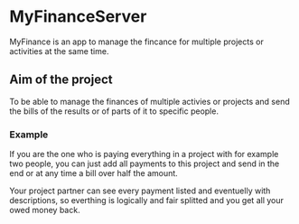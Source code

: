# MyFinanceServer
MyFinance is an app to manage the fincance for multiple projects or activities at the same time.

## Aim of the project
To be able to manage the finances of multiple activies or projects and send the bills of the results or of parts of it to specific people.

### Example
If you are the one who is paying everything in a project with for example two people, 
you can just add all payments to this project and send in the end or at any time a bill over half the amount.

Your project partner can see every payment listed and eventuelly with descriptions, so everthing is logically and fair splitted and you get all your owed money back.
